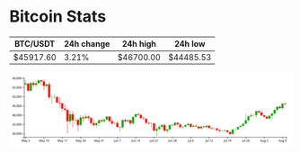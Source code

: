 # Bitcoin Stats

BTC/USDT|24h change|24h high|24h low|
|---|---|---|---|
|$45917.60|3.21%|$46700.00|$44485.53|

<img src="./chart.svg">
